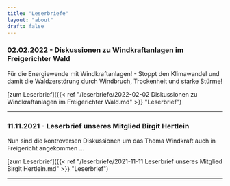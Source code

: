 ```yaml
---
title: "Leserbriefe"
layout: "about"
draft: false 
---
```



### 02.02.2022 - Diskussionen zu Windkraftanlagen im Freigerichter Wald
Für die Energiewende mit Windkraftanlagen! - Stoppt den Klimawandel und damit die Waldzerstörung durch Windbruch, Trockenheit und starke Stürme!

[zum Leserbrief]({{< ref "/leserbriefe/2022-02-02 Diskussionen zu Windkraftanlagen im Freigerichter Wald.md" >}} "Leserbrief")

<hr>

### 11.11.2021 - Leserbrief unseres Mitglied Birgit Hertlein
Nun sind die kontroversen Diskussionen um das Thema Windkraft auch in Freigericht angekommen …

[zum Leserbrief]({{< ref "/leserbriefe/2021-11-11 Leserbrief unseres Mitglied Birgit Hertlein.md" >}} "Leserbrief")

<hr>


